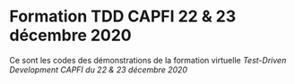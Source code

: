 Formation TDD CAPFI 22 & 23 décembre 2020
==========================================
Ce sont les codes des démonstrations de la formation virtuelle _Test-Driven Development CAPFI du 22 & 23 décembre 2020_
